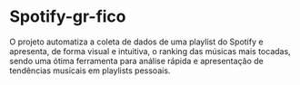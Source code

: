 # Spotify-gr-fico
O projeto automatiza a coleta de dados de uma playlist do Spotify e apresenta, de forma visual e intuitiva, o ranking das músicas mais tocadas, sendo uma ótima ferramenta para análise rápida e apresentação de tendências musicais em playlists pessoais.

